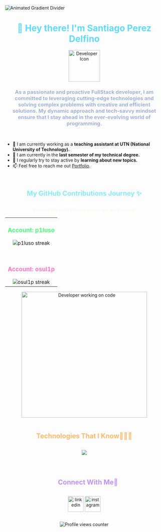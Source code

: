 <img src="https://user-images.githubusercontent.com/73097560/115834477-dbab4500-a447-11eb-908a-139a6edaec5c.gif" alt="Animated Gradient Divider">

<div align="center">
  <summary><h1 style="display: inline-block; color: #61DAFB;">👋 Hey there! I'm Santiago Perez Delfino</h1></summary>
</div>

<div align="center">
  <img  src="https://cdn-icons-png.flaticon.com/512/560/560277.png"
        alt="Developer Icon" height="100" width="100" />
</div>

<div align="center">
  <summary><h3 style="display: inline-block; color: #A0B3D6;">As a passionate and proactive FullStack developer, I am committed to leveraging cutting-edge technologies and solving complex problems with creative and efficient solutions. My dynamic approach and tech-savvy mindset ensure that I stay ahead in the ever-evolving world of programming.</h3></summary>
</div>

<br>

- 🔭 I am currently working as a **teaching assistant at UTN (National University of Technology).**
- 🌱 I am currently in the **last semester of my technical degree.**
- 📝 I regularly try to stay active by **learning about new topics.**
- 📫 Feel free to reach me out <a href="https://www.santiagoperezdelfino.com" target="_blank" rel="noopener noreferrer">Portfolio</a>.

<br>

<div align="center">
  <summary><h2 style="display: inline-block; color: #8BE9FD;">My GitHub Contributions Journey ✨</h2></summary>
  <p style="color: #F8F8F2;">Keeping the code flowing across my workspaces!</p>
</div>

<p align="center">
  <table align="center">
    <tr border="none">
      <td width="100%" align="center">
        <h3 style="color: #50FA7B;">Account: p1luso</h3>
        <img  title="🔥 Get streak stats for your profile at git.io/streak-stats" alt="p1luso streak" src="https://github-readme-streak-stats.herokuapp.com/?user=p1luso&theme=dark&hide_border=false&stroke=000000&background=0D1117&ring=50FA7B&fire=50FA7B&currStreakLabel=BD93F9" />
      </td>
    </tr>
    <tr><td height="30"></td></tr>
    <tr border="none">
      <td width="100%" align="center">
        <h3 style="color: #FF79C6;">Account: osul1p</h3>
        <img  title="🔥 Get streak stats for your profile at git.io/streak-stats" alt="osul1p streak" src="https://github-readme-streak-stats.herokuapp.com/?user=osul1p&theme=dark&hide_border=false&stroke=000000&background=0D1117&ring=FF79C6&fire=FF79C6&currStreakLabel=BD93F9" />
      </td>
    </tr>
  </table>
</p>

<div align="center">
  <img src="https://raw.githubusercontent.com/halfrost/halfrost/master/img/coding.gif" alt="Developer working on code" width="400"/>
</div>

<br>

<div align="center">
  <summary><h2 style="display: inline-block; color: #FFB86C;">Technologies That I Know👨🏻‍💻</h2></summary>
</div>
<p align="center">
  <a href="https://skillicons.dev">
    <img src="https://skillicons.dev/icons?i=cs,cpp,c,py,html,css,js,ts,react,firebase,mysql,git,github,vscode,visualstudio,eclipse,dotnet,postman,discord,figma,linux&perline=14" />
  </a>
</p>

<br>

<div id="user-content-toc">
  <ul align="center">
    <summary><h2 style="display: inline-block; color: #BD93F9;">Connect With Me🤝</h2></summary>
  </ul>
</div>

<p align="center">
<a href="https://www.linkedin.com/in/santiagoperezdelfino/" target="blank"><img align="center" src="https://user-images.githubusercontent.com/88904952/234979284-68c11d7f-1acc-4f0c-ac78-044e1037d7b0.png" alt="linkedin" height="50" width="50" /></a>
<a href="https://www.instagram.com/saantipeerez/" target="blank"><img align="center" src="https://user-images.githubusercontent.com/88904952/234981169-2dd1e58f-4b7e-468c-8213-034ba62156c3.png" alt="instagram" height="50" width="50" /></a>
</p>

<br>

<div align="center">
  <img src="https://visitcount.itsvg.in/api?id=p1luso&icon=3&color=BD93F9" alt="Profile views counter"/>
</div>

